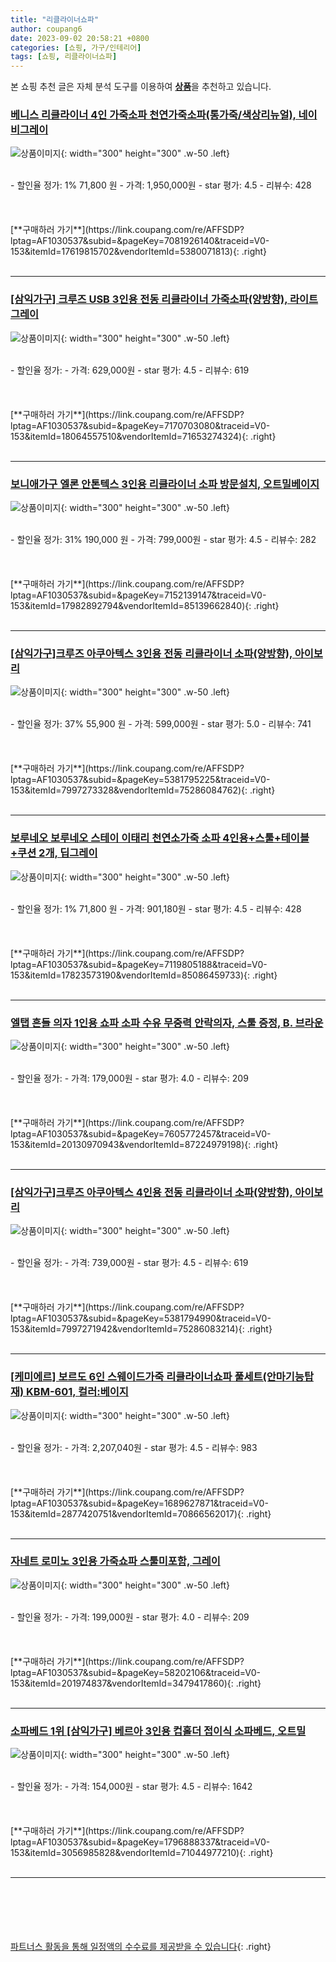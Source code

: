 ```yaml
---
title: "리클라이너쇼파"
author: coupang6
date: 2023-09-02 20:58:21 +0800
categories: [쇼핑, 가구/인테리어]
tags: [쇼핑, 리클라이너쇼파]
---
```


본 쇼핑 추천 글은 자체 분석 도구를 이용하여 [**상품**](https://link.coupang.com/a/bao1ui)을 추천하고 있습니다.

### [베니스 리클라이너 4인 가죽소파 천연가죽소파(통가죽/색상리뉴얼), 네이비그레이](https://link.coupang.com/re/AFFSDP?lptag=AF1030537&subid=&pageKey=7081926140&traceid=V0-153&itemId=17619815702&vendorItemId=5380071813)

![상품이미지](https://thumbnail7.coupangcdn.com/thumbnails/remote/230x230ex/image/vendor_inventory/c640/af3266d73aedcc87ab7e0eed22416742a0917e3f95d6d72ce53bcaf5d9eb.jpg){: width="300" height="300" .w-50 .left}


<br>
- 할인율 정가: 1%  71,800   원
- 가격: 1,950,000원
- star 평가: 4.5
- 리뷰수: 428
<br>
<br>
<br>
<br>
[**구매하러 가기**](https://link.coupang.com/re/AFFSDP?lptag=AF1030537&subid=&pageKey=7081926140&traceid=V0-153&itemId=17619815702&vendorItemId=5380071813){: .right}
<br>
<br>

---

### [[삼익가구] 크루즈 USB 3인용 전동 리클라이너 가죽소파(양방향), 라이트그레이](https://link.coupang.com/re/AFFSDP?lptag=AF1030537&subid=&pageKey=7170703080&traceid=V0-153&itemId=18064557510&vendorItemId=71653274324)

![상품이미지](https://thumbnail10.coupangcdn.com/thumbnails/remote/230x230ex/image/vendor_inventory/cc7b/c88dca6478d0a0a4da7c9edcb77ed7ca90108e104fc76d38c50e92d4b1ff.jpg){: width="300" height="300" .w-50 .left}


<br>
- 할인율 정가: 
- 가격: 629,000원
- star 평가: 4.5
- 리뷰수: 619
<br>
<br>
<br>
<br>
[**구매하러 가기**](https://link.coupang.com/re/AFFSDP?lptag=AF1030537&subid=&pageKey=7170703080&traceid=V0-153&itemId=18064557510&vendorItemId=71653274324){: .right}
<br>
<br>

---

### [보니애가구 엘론 안톤텍스 3인용 리클라이너 소파 방문설치, 오트밀베이지](https://link.coupang.com/re/AFFSDP?lptag=AF1030537&subid=&pageKey=7152139147&traceid=V0-153&itemId=17982892794&vendorItemId=85139662840)

![상품이미지](https://thumbnail7.coupangcdn.com/thumbnails/remote/230x230ex/image/retail/images/2415928189435913-346afe07-5973-40c3-8a6d-d699e5e4aaaa.jpg){: width="300" height="300" .w-50 .left}


<br>
- 할인율 정가: 31%  190,000   원
- 가격: 799,000원
- star 평가: 4.5
- 리뷰수: 282
<br>
<br>
<br>
<br>
[**구매하러 가기**](https://link.coupang.com/re/AFFSDP?lptag=AF1030537&subid=&pageKey=7152139147&traceid=V0-153&itemId=17982892794&vendorItemId=85139662840){: .right}
<br>
<br>

---

### [[삼익가구]크루즈 아쿠아텍스 3인용 전동 리클라이너 소파(양방향), 아이보리](https://link.coupang.com/re/AFFSDP?lptag=AF1030537&subid=&pageKey=5381795225&traceid=V0-153&itemId=7997273328&vendorItemId=75286084762)

![상품이미지](https://thumbnail6.coupangcdn.com/thumbnails/remote/230x230ex/image/vendor_inventory/9269/923b380305fc2bfd3bb3aee67df0600adc5aa854c37fa0c1b8157eebb3e7.jpg){: width="300" height="300" .w-50 .left}


<br>
- 할인율 정가: 37%  55,900   원
- 가격: 599,000원
- star 평가: 5.0
- 리뷰수: 741
<br>
<br>
<br>
<br>
[**구매하러 가기**](https://link.coupang.com/re/AFFSDP?lptag=AF1030537&subid=&pageKey=5381795225&traceid=V0-153&itemId=7997273328&vendorItemId=75286084762){: .right}
<br>
<br>

---

### [보루네오 보루네오 스테이 이태리 천연소가죽 소파 4인용+스툴+테이블+쿠션 2개, 딥그레이](https://link.coupang.com/re/AFFSDP?lptag=AF1030537&subid=&pageKey=7119805188&traceid=V0-153&itemId=17823573190&vendorItemId=85086459733)

![상품이미지](https://thumbnail8.coupangcdn.com/thumbnails/remote/230x230ex/image/vendor_inventory/f153/820cc68d44ec6e2f8fb0e5ffee364f79dada5e9cf6086fe084b4b277b269.jpg){: width="300" height="300" .w-50 .left}


<br>
- 할인율 정가: 1%  71,800   원
- 가격: 901,180원
- star 평가: 4.5
- 리뷰수: 428
<br>
<br>
<br>
<br>
[**구매하러 가기**](https://link.coupang.com/re/AFFSDP?lptag=AF1030537&subid=&pageKey=7119805188&traceid=V0-153&itemId=17823573190&vendorItemId=85086459733){: .right}
<br>
<br>

---

### [엘탭 흔들 의자 1인용 쇼파 소파 수유 무중력 안락의자, 스툴 증정, B. 브라운](https://link.coupang.com/re/AFFSDP?lptag=AF1030537&subid=&pageKey=7605772457&traceid=V0-153&itemId=20130970943&vendorItemId=87224979198)

![상품이미지](https://thumbnail7.coupangcdn.com/thumbnails/remote/230x230ex/image/vendor_inventory/19a6/53d2bb42717c283ddfb4d6dc628da5b8e4b8199a5d194360649f68c89e22.png){: width="300" height="300" .w-50 .left}


<br>
- 할인율 정가: 
- 가격: 179,000원
- star 평가: 4.0
- 리뷰수: 209
<br>
<br>
<br>
<br>
[**구매하러 가기**](https://link.coupang.com/re/AFFSDP?lptag=AF1030537&subid=&pageKey=7605772457&traceid=V0-153&itemId=20130970943&vendorItemId=87224979198){: .right}
<br>
<br>

---

### [[삼익가구]크루즈 아쿠아텍스 4인용 전동 리클라이너 소파(양방향), 아이보리](https://link.coupang.com/re/AFFSDP?lptag=AF1030537&subid=&pageKey=5381794990&traceid=V0-153&itemId=7997271942&vendorItemId=75286083214)

![상품이미지](https://thumbnail6.coupangcdn.com/thumbnails/remote/230x230ex/image/vendor_inventory/f009/35ce2eb6fb8de25973edd6cf9623d1a94bc9c77a28c71473608eeae3e49f.jpg){: width="300" height="300" .w-50 .left}


<br>
- 할인율 정가: 
- 가격: 739,000원
- star 평가: 4.5
- 리뷰수: 619
<br>
<br>
<br>
<br>
[**구매하러 가기**](https://link.coupang.com/re/AFFSDP?lptag=AF1030537&subid=&pageKey=5381794990&traceid=V0-153&itemId=7997271942&vendorItemId=75286083214){: .right}
<br>
<br>

---

### [[케미에르] 보르도 6인 스웨이드가죽 리클라이너쇼파 풀세트(안마기능탑재) KBM-601, 컬러:베이지](https://link.coupang.com/re/AFFSDP?lptag=AF1030537&subid=&pageKey=1689627871&traceid=V0-153&itemId=2877420751&vendorItemId=70866562017)

![상품이미지](https://thumbnail6.coupangcdn.com/thumbnails/remote/230x230ex/image/vendor_inventory/2185/b26733383fe8d829c756ca73fed7e058d0e635b10d33c4628ff555825f2d.jpg){: width="300" height="300" .w-50 .left}


<br>
- 할인율 정가: 
- 가격: 2,207,040원
- star 평가: 4.5
- 리뷰수: 983
<br>
<br>
<br>
<br>
[**구매하러 가기**](https://link.coupang.com/re/AFFSDP?lptag=AF1030537&subid=&pageKey=1689627871&traceid=V0-153&itemId=2877420751&vendorItemId=70866562017){: .right}
<br>
<br>

---

### [자네트 로미노 3인용 가죽쇼파 스툴미포함, 그레이](https://link.coupang.com/re/AFFSDP?lptag=AF1030537&subid=&pageKey=58202106&traceid=V0-153&itemId=201974837&vendorItemId=3479417860)

![상품이미지](https://thumbnail8.coupangcdn.com/thumbnails/remote/230x230ex/image/vendor_inventory/4da4/6bce0da2f1684fe7a4cc6f8b6f81104d4882e50c837d4f07b1cf55f59803.jpg){: width="300" height="300" .w-50 .left}


<br>
- 할인율 정가: 
- 가격: 199,000원
- star 평가: 4.0
- 리뷰수: 209
<br>
<br>
<br>
<br>
[**구매하러 가기**](https://link.coupang.com/re/AFFSDP?lptag=AF1030537&subid=&pageKey=58202106&traceid=V0-153&itemId=201974837&vendorItemId=3479417860){: .right}
<br>
<br>

---

### [소파베드 1위 [삼익가구] 베르아 3인용 컵홀더 접이식 소파베드, 오트밀](https://link.coupang.com/re/AFFSDP?lptag=AF1030537&subid=&pageKey=1796888337&traceid=V0-153&itemId=3056985828&vendorItemId=71044977210)

![상품이미지](https://thumbnail7.coupangcdn.com/thumbnails/remote/230x230ex/image/vendor_inventory/b296/f4ddd1d9d14ce48ff42cab40ac2cf834e4c30d9313e3349642fe63c14af0.jpg){: width="300" height="300" .w-50 .left}


<br>
- 할인율 정가: 
- 가격: 154,000원
- star 평가: 4.5
- 리뷰수: 1642
<br>
<br>
<br>
<br>
[**구매하러 가기**](https://link.coupang.com/re/AFFSDP?lptag=AF1030537&subid=&pageKey=1796888337&traceid=V0-153&itemId=3056985828&vendorItemId=71044977210){: .right}
<br>
<br>

---
<br><br><br><br><br> [파트너스 활동을 통해 일정액의 수수료를 제공받을 수 있습니다](https://link.coupang.com/a/bao1ui){: .right}